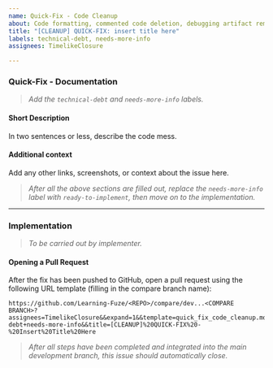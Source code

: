 ```yaml
---
name: Quick-Fix - Code Cleanup
about: Code formatting, commented code deletion, debugging artifact removal, or other <30-minute non-functionality-modifying source code fix
title: "[CLEANUP] QUICK-FIX: insert title here"
labels: technical-debt, needs-more-info
assignees: TimelikeClosure

---
```


### Quick-Fix - Documentation
> _Add the `technical-debt` and `needs-more-info` labels._

#### **Short Description**
In two sentences or less, describe the code mess.

#### **Additional context**
Add any other links, screenshots, or context about the issue here.

> _After all the above sections are filled out, replace the `needs-more-info` label with `ready-to-implement`, then move on to the implementation._

---

### Implementation
> _To be carried out by implementer._

#### **Opening a Pull Request**
After the fix has been pushed to GitHub, open a pull request using the following URL template (filling in the compare branch name):
```
https://github.com/Learning-Fuze/<REPO>/compare/dev...<COMPARE BRANCH>?assignees=TimelikeClosure&&expand=1&&template=quick_fix_code_cleanup.md&&labels=technical-debt+needs-more-info&&title=[CLEANUP]%20QUICK-FIX%20-%20Insert%20Title%20Here
```

> _After all steps have been completed and integrated into the main development branch, this issue should automatically close._
